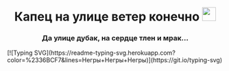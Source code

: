 <h1 align="center">Капец на улице ветер конечно 
<img src="https://github.com/blackcater/blackcater/raw/main/images/Hi.gif" height="32"/></h1>
<h3 align="center">Да улице дубак, на сердце тлен и мрак...</h3>
[![Typing SVG](https://readme-typing-svg.herokuapp.com?color=%2336BCF7&lines=Негры+Негры+Негры)](https://git.io/typing-svg)

